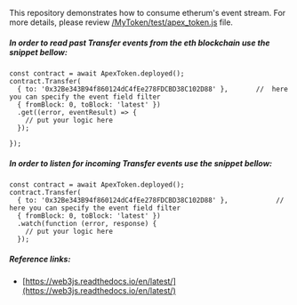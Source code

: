 This repository demonstrates how to consume etherum's event stream.
For more details, please review [/MyToken/test/apex_token.js]( https://github.com/kwojciechowski/learning/blob/master/MyToken/test/apex_token.js) file.

##### In order to read past Transfer events from the eth blockchain use the snippet bellow:
    const contract = await ApexToken.deployed();
    contract.Transfer(
      { to: '0x32Be343B94f860124dC4fEe278FDCBD38C102D88' },       //  here you can specify the event field filter
      { fromBlock: 0, toBlock: 'latest' })
      .get((error, eventResult) => {
        // put your logic here
      });

    });
    
##### In order to listen for incoming Transfer events  use the snippet bellow:
 
    const contract = await ApexToken.deployed();
    contract.Transfer(
      { to: '0x32Be343B94f860124dC4fEe278FDCBD38C102D88' },            //  here you can specify the event field filter
      { fromBlock: 0, toBlock: 'latest' })
      .watch(function (error, response) {
        // put your logic here
      });
      
 
##### Reference links:
- [https://web3js.readthedocs.io/en/latest/](https://web3js.readthedocs.io/en/latest/)
      
      
     
